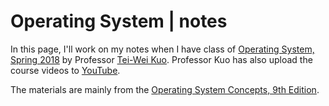 # Operating System | notes

In this page, I'll work on my notes when I have class of [Operating System, Spring 2018](http://newslab.csie.ntu.edu.tw/course/OS2018/index.php) by Professor [Tei-Wei Kuo](https://www.csie.ntu.edu.tw/~ktw/eng-index.htm). Professor Kuo has also upload the course videos to [YouTube](https://www.youtube.com/playlist?list=PLco3ZjBUnBUKNn0ANhQ1N7aJbYUmMlgc8).

The materials are mainly from the [Operating System Concepts, 9th Edition](https://www.amazon.com/Operating-System-Concepts-Abraham-Silberschatz-ebook/dp/B00APSZCEQ).
